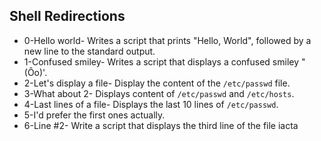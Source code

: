 ## Shell Redirections

 - 0-Hello world- Writes a script that prints "Hello, World", followed by a new line to the standard output.
 - 1-Confused smiley- Writes a script that displays a confused smiley "(Ôo)'.
 - 2-Let's display a file- Display the content of the `/etc/passwd` file.
 - 3-What about 2- Displays content of `/etc/passwd` and `/etc/hosts`.
 - 4-Last lines of a file- Displays the last 10 lines of `/etc/passwd`.
 - 5-I'd prefer the first ones actually.
 - 6-Line #2- Write a script that displays the third line of the file iacta
